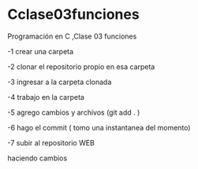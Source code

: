 # Cclase03funciones
Programación en C ,Clase 03  funciones

  -1 crear una carpeta
  
  -2 clonar el repositorio propio en esa carpeta
  
  -3 ingresar a la carpeta clonada
  
  -4 trabajo en la carpeta
  
  -5 agrego cambios y archivos 
(git add . )
  
  -6 hago el commit ( tomo una instantanea del momento)
  
  -7 subir al repositorio WEB

haciendo cambios

